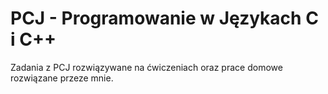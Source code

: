 # PCJ - Programowanie w Językach C i C++
 Zadania z PCJ rozwiązywane na ćwiczeniach oraz prace domowe rozwiązane przeze mnie.
